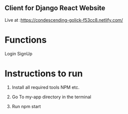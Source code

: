 ## Client for Django React Website

Live at :https://condescending-golick-f53cc8.netlify.com/

# Functions
Login
SignUp

# Instructions to run
1) Install all required tools NPM etc.

2) Go To my-app directory in the terminal

3) Run npm start
